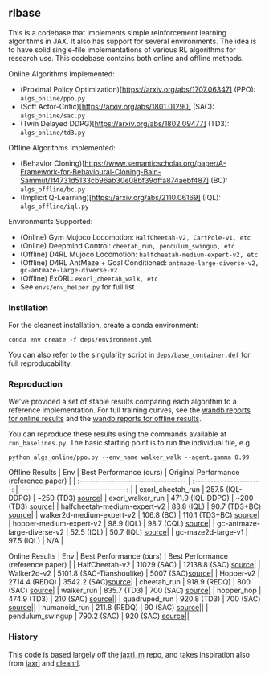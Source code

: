 ## rlbase

This is a codebase that implements simple reinforcement learning algorithms in JAX. It also has support for several environments. The idea is to have solid single-file implementations of various RL algorithms for research use. This codebase contains both online and offline methods.

Online Algorithms Implemented:
- (Proximal Policy Optimization)[https://arxiv.org/abs/1707.06347] (PPO): `algs_online/ppo.py`
- (Soft Actor-Critic)[https://arxiv.org/abs/1801.01290] (SAC): `algs_online/sac.py`
- (Twin Delayed DDPG)[https://arxiv.org/abs/1802.09477] (TD3): `algs_online/td3.py`

Offline Algorithms Implemented:
- (Behavior Cloning)[https://www.semanticscholar.org/paper/A-Framework-for-Behavioural-Cloning-Bain-Sammut/1f4731d5133cb96ab30e08bf39dffa874aebf487] (BC): `algs_offline/bc.py`
- (Implicit Q-Learning)[https://arxiv.org/abs/2110.06169] (IQL): `algs_offline/iql.py`

Environments Supported:
- (Online) Gym Mujoco Locomotion: `HalfCheetah-v2, CartPole-v1, etc`
- (Online) Deepmind Control: `cheetah_run, pendulum_swingup, etc`
- (Offline) D4RL Mujoco Locomotion: `halfcheetah-medium-expert-v2, etc`
- (Offline) D4RL AntMaze + Goal Conditioned: `antmaze-large-diverse-v2, gc-antmaze-large-diverse-v2`
- (Offline) ExORL: `exorl_cheetah_walk, etc` 
- See `envs/env_helper.py` for full list

### Instllation

For the cleanest installation, create a conda environment:
```
conda env create -f deps/environment.yml
```
You can also refer to the singularity script in `deps/base_container.def` for full reproducability.

### Reproduction

We've provided a set of stable results comparing each algorithm to a reference implementation. For full training curves, see the [wandb reports for online results](https://wandb.ai/kvfransmit/rlbase_benchmark/reports/rlbase_stable-Online-Results--Vmlldzo4Mjk3OTEw) and the [wandb reports for offline results](https://wandb.ai/kvfransmit/rlbase_benchmark/reports/rlbase_stable-Offline-Results--Vmlldzo4Mjk4MDYw).

You can reproduce these results using the commands available at `run_baselines.py`.
The basic starting point is to run the individual file, e.g.
```
python algs_online/ppo.py --env_name walker_walk --agent.gamma 0.99
```

Offline Results
| Env                                | Best Performance (ours) | Original Performance (reference paper) |
| :--------------------------------- | :---------------------: | ---------------------------------: |
| exorl_cheetah_run                  |   257.5 (IQL-DDPG)  | ~250 (TD3) [source](https://arxiv.org/pdf/2201.13425)|
| exorl_walker_run                   |   471.9 (IQL-DDPG)  | ~200 (TD3) [source](https://arxiv.org/pdf/2201.13425)|
| halfcheetah-medium-expert-v2       |   83.8 (IQL)        | 90.7 (TD3+BC) [source](https://arxiv.org/pdf/2110.06169)|
| walker2d-medium-expert-v2          |   106.8 (BC)        | 110.1 (TD3+BC) [source](https://arxiv.org/pdf/2110.06169)|
| hopper-medium-expert-v2            |   98.9 (IQL)        | 98.7 (CQL) [source](https://arxiv.org/abs/2004.07219)|
| gc-antmaze-large-diverse-v2        |   52.5 (IQL)        | 50.7 (IQL) [source](https://arxiv.org/abs/2307.11949)|
| gc-maze2d-large-v1                 |   97.5 (IQL)        | N/A |

Online Results
| Env                                | Best Performance (ours)   | Best Performance (reference paper) |
| HalfCheetah-v2                     | 11029 (SAC)               | 12138.8 (SAC) [source](https://github.com/thu-ml/tianshou)|
| Walker2d-v2                        | 5101.8 (SAC-Tianshoulike) | 5007 (SAC)[source](https://github.com/thu-ml/tianshou)|
| Hopper-v2                          | 2714.4 (REDQ)             | 3542.2 (SAC)[source](https://github.com/thu-ml/tianshou)|
| cheetah_run                        | 918.9 (REDQ)              | 800 (SAC) [source](https://github.com/denisyarats/pytorch_sac)|
| walker_run                         | 835.7 (TD3)               | 700 (SAC) [source](https://github.com/denisyarats/pytorch_sac)|
| hopper_hop                         | 474.9 (TD3)               | 210 (SAC) [source](https://github.com/denisyarats/pytorch_sac)||
| quadruped_run                      | 920.8 (TD3)               | 700 (SAC) [source](https://github.com/denisyarats/pytorch_sac)||
| humanoid_run                       | 211.8 (REDQ)              | 90 (SAC) [source](https://github.com/denisyarats/pytorch_sac)||
| pendulum_swingup                   | 790.2 (SAC)               | 920 (SAC) [source](https://github.com/denisyarats/pytorch_sac)||

### History

This code is based largely off the [jaxrl_m](https://github.com/dibyaghosh/jaxrl_m) repo, and takes inspiration also from [jaxrl](https://github.com/ikostrikov/jaxrl) and [cleanrl](https://github.com/vwxyzjn/cleanrl). 